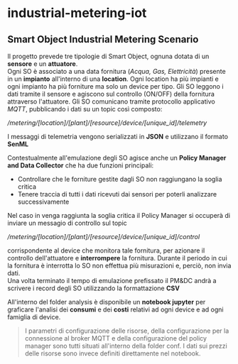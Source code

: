 # industrial-metering-iot
## Smart Object Industrial Metering Scenario  

Il progetto prevede tre tipologie di Smart Object, ognuna dotata di un **sensore** e un **attuatore**.  
Ogni SO è associato a una data fornitura (*Acqua, Gas, Elettricità*)
presente in un **impianto** all'interno di una **location**. Ogni location ha più impianti e ogni impianto ha più forniture ma solo un device per tipo. 
Gli SO leggono i dati tramite il sensore e agiscono sul controllo (ON/OFF) della fornitura attraverso l'attuatore. Gli SO comunicano tramite protocollo applicativo *MQTT*, 
pubblicando i dati su un topic così composto:

*/metering/[location]/[plant]/[resource]/device/[unique_id]/telemetry*

I messaggi di telemetria vengono serializzati in **JSON** e utilizzano il formato **SenML**

Contestualmente all'emulazione degli SO agisce anche un **Policy Manager and Data Collector** che ha due funzioni principali:

- Controllare che le forniture gestite dagli SO non raggiungano la soglia critica
- Tenere traccia di tutti i dati ricevuti dai sensori per poterli analizzare successivamente

Nel caso in venga raggiunta la soglia critica il Policy Manager si occuperà di inviare un messagio di controllo sul topic 

*/metering/[location]/[plant]/[resource]/device/[unique_id]/control*

corrispondente al device che monitora tale fornitura, per azionare il controllo dell'attuatore e **interrompere** la fornitura. Durante il periodo in cui la fornitura 
è interrotta lo SO non effettua più misurazioni e, perciò, non invia dati.  
Una volta terminato il tempo di emulazione prefissato il PM&DC andrà a scrivere i record degli SO utilizzando la formattazione **CSV**  

All'interno del folder analysis è disponibile un **notebook jupyter** per graficare l'analisi dei **consumi** e dei **costi** relativi ad ogni device
e ad ogni famiglia di device.  

> I parametri di configurazione delle risorse, della configurazione per la connessione al broker MQTT e della configurazione del policy manager sono 
tutti situati all'interno della folder conf. I dati sui prezzi delle risorse sono invece definiti direttamente nel notebook.
